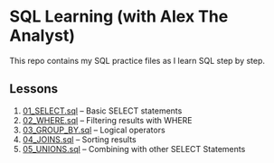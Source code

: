 # SQL Learning (with Alex The Analyst)

This repo contains my SQL practice files as I learn SQL step by step.

## Lessons

1. [01_SELECT.sql](01_SELECT.sql) – Basic SELECT statements  
2. [02_WHERE.sql](02_WHERE.sql) – Filtering results with WHERE  
3. [03_GROUP_BY.sql](03_GROUP_BY.sql) – Logical operators  
4. [04_JOINS.sql](04_JOINS.sql) – Sorting results  
5. [05_UNIONS.sql](05_UNIONS.sql) – Combining with other SELECT Statements
